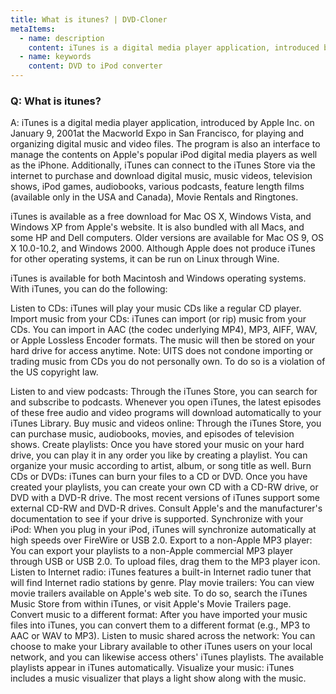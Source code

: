 ```yaml
---
title: What is itunes? | DVD-Cloner
metaItems:
  - name: description
    content: iTunes is a digital media player application, introduced by Apple Inc. on January 9, 2001at the Macworld Expo in San Francisco, for playing and organizing digital music and video files. The program is also an interface to manage the contents on Apple's popular iPod digital media players as well as the iPhone.
  - name: keywords
    content: DVD to iPod converter
---
```


### Q: What is itunes?

A: iTunes is a digital media player application, introduced by Apple Inc. on January 9, 2001at the Macworld Expo in San Francisco, for playing and organizing digital music and video files. The program is also an interface to manage the contents on Apple's popular iPod digital media players as well as the iPhone. Additionally, iTunes can connect to the iTunes Store via the internet to purchase and download digital music, music videos, television shows, iPod games, audiobooks, various podcasts, feature length films (available only in the USA and Canada), Movie Rentals and Ringtones.
 

iTunes is available as a free download for Mac OS X, Windows Vista, and Windows XP from Apple's website. It is also bundled with all Macs, and some HP and Dell computers. Older versions are available for Mac OS 9, OS X 10.0-10.2, and Windows 2000. Although Apple does not produce iTunes for other operating systems, it can be run on Linux through Wine.

iTunes is available for both Macintosh and Windows operating systems. With iTunes, you can do the following:

Listen to CDs: iTunes will play your music CDs like a regular CD player.
Import music from your CDs: iTunes can import (or rip) music from your CDs. You can import in AAC (the codec underlying MP4), MP3, AIFF, WAV, or Apple Lossless Encoder formats. The music will then be stored on your hard drive for access anytime.
Note: UITS does not condone importing or trading music from CDs you do not personally own. To do so is a violation of the US copyright law.

Listen to and view podcasts: Through the iTunes Store, you can search for and subscribe to podcasts. Whenever you open iTunes, the latest episodes of these free audio and video programs will download automatically to your iTunes Library.
Buy music and videos online: Through the iTunes Store, you can purchase music, audiobooks, movies, and episodes of television shows.
Create playlists: Once you have stored your music on your hard drive, you can play it in any order you like by creating a playlist. You can organize your music according to artist, album, or song title as well.
Burn CDs or DVDs: iTunes can burn your files to a CD or DVD. Once you have created your playlists, you can create your own CD with a CD-RW drive, or DVD with a DVD-R drive. The most recent versions of iTunes support some external CD-RW and DVD-R drives. Consult Apple's and the manufacturer's documentation to see if your drive is supported.
Synchronize with your iPod: When you plug in your iPod, iTunes will synchronize automatically at high speeds over FireWire or USB 2.0.
Export to a non-Apple MP3 player: You can export your playlists to a non-Apple commercial MP3 player through USB or USB 2.0. To upload files, drag them to the MP3 player icon.
Listen to Internet radio: iTunes features a built-in Internet radio tuner that will find Internet radio stations by genre.
Play movie trailers: You can view movie trailers available on Apple's web site. To do so, search the iTunes Music Store from within iTunes, or visit Apple's Movie Trailers page.
Convert music to a different format: After you have imported your music files into iTunes, you can convert them to a different format (e.g., MP3 to AAC or WAV to MP3).
Listen to music shared across the network: You can choose to make your Library available to other iTunes users on your local network, and you can likewise access others' iTunes playlists. The available playlists appear in iTunes automatically.
Visualize your music: iTunes includes a music visualizer that plays a light show along with the music.